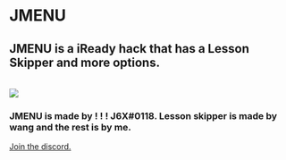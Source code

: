 # JMENU
<p align="center">
<h2>JMENU is a iReady hack that has a Lesson Skipper and more options.</h2>
  <br>
<img src="https://cdn.glitch.me/3ffb250d-17ed-4059-96f6-b63105c97664/logo.png"></img>
<h3>JMENU is made by ! ! ! J6X#0118. Lesson skipper is made by wang and the rest is by me.</h3>
<a href="https://discord.gg/UppuATnYrG">Join the discord.</a>
